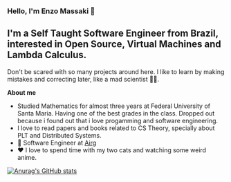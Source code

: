 ### Hello, I'm Enzo Massaki  👋

## I'm a Self Taught Software Engineer from Brazil, interested in Open Source, Virtual Machines and Lambda Calculus.

Don't be scared with so many projects around here. I like to learn by making mistakes and correcting later, like a mad scientist 👨‍🔬.

**About me**
-  Studied Mathematics for almost three years at Federal University of Santa Maria. Having one of the best grades in the class. Dropped out because i found out that i love progamming and software engineering.
-  I love to read papers and books related to CS Theory, specially about PLT and Distributed Systems.
- 💼 Software Engineer at [Airg]([https://accurate.com.br](https://corp.airg.com/))
- ❤️ I love to spend time with my two cats and watching some weird anime. 

[![Anurag's GitHub stats](https://github-readme-stats.vercel.app/api?username=Massakera)](https://github.com/anuraghazra/github-readme-stats)

